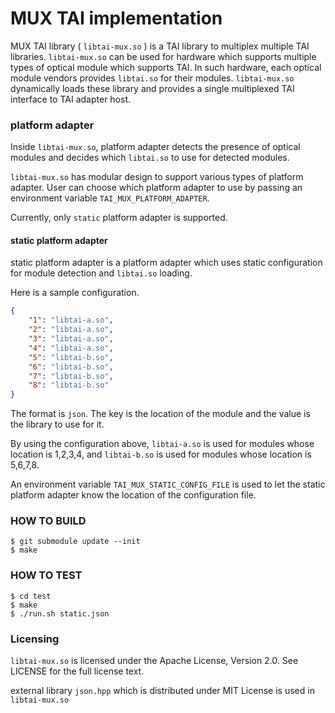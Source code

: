 MUX TAI implementation
===

MUX TAI library ( `libtai-mux.so` ) is a TAI library to multiplex multiple TAI
libraries. `libtai-mux.so` can be used for hardware which supports multiple
types of optical module which supports TAI. In such hardware, each optical module
vendors provides `libtai.so` for their modules. `libtai-mux.so` dynamically loads
these library and provides a single multiplexed TAI interface to TAI adapter host.

### platform adapter

Inside `libtai-mux.so`, platform adapter detects the presence of optical
modules and decides which `libtai.so` to use for detected modules.

`libtai-mux.so` has modular design to support various types of 
platform adapter. User can choose which platform adapter to use by
passing an environment variable `TAI_MUX_PLATFORM_ADAPTER`.

Currently, only `static` platform adapter is supported.

#### static platform adapter

static platform adapter is a platform adapter which uses static configuration
for module detection and `libtai.so` loading.

Here is a sample configuration.

```json
{
    "1": "libtai-a.so",
    "2": "libtai-a.so",
    "3": "libtai-a.so",
    "4": "libtai-a.so",
    "5": "libtai-b.so",
    "6": "libtai-b.so",
    "7": "libtai-b.so",
    "8": "libtai-b.so"
}
```

The format is `json`. The key is the location of the module and the value is
the library to use for it.

By using the configuration above, `libtai-a.so` is used for modules
whose location is 1,2,3,4, and `libtai-b.so` is used for modules whose location
is 5,6,7,8.

An environment variable `TAI_MUX_STATIC_CONFIG_FILE` is used to let the
static platform adapter know the location of the configuration file.

### HOW TO BUILD

```
$ git submodule update --init
$ make
```

### HOW TO TEST

```
$ cd test
$ make
$ ./run.sh static.json
```

### Licensing
`libtai-mux.so` is licensed under the Apache License, Version 2.0. See LICENSE for the full license text.

external library `json.hpp` which is distributed under MIT License is used in `libtai-mux.so`
